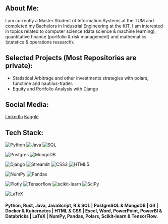 ## About Me:
I am currently a Master Student of Information Systems at the TUM and completed my Bachelors in Industrial Engineering at the KIT. I am interested in topics related to computer science (data science & machine learning), quantitative finance (portfolio & risk management) and mathematics (statstics & operations research).

## Selected Projects (Most Repositories are private):
- Statistical Arbitrage and other investments strategies with polars, functime and nautilus-trader.
- Equity and Portfolio Analysis with Django

## Social Media:

[LinkedIn](https://www.linkedin.com/in/simon-leiner2020)
[Kaggle](https://www.kaggle.com/simonleiner)

## Tech Stack:

![Python](https://img.shields.io/badge/python-3670A0?style=for-the-badge&logo=python&logoColor=ffdd54) 
![Java](https://img.shields.io/badge/Java-ED8B00?style=for-the-badge&logo=openjdk&logoColor=white) 
![SQL](https://img.shields.io/badge/-SQL-000?&logo=MySQL&logoColor=4479A1) 

![Postgres](https://img.shields.io/badge/postgres-%23316192.svg?style=for-the-badge&logo=postgresql&logoColor=white)
![MongoDB](https://img.shields.io/badge/-MongoDB-13aa52?style=for-the-badge&logo=mongodb&logoColor=white)

![Django](https://img.shields.io/badge/django-%23092E20.svg?style=for-the-badge&logo=django&logoColor=white) 
![Streamlit](https://img.shields.io/badge/streamlit-%23008080.svg?style=for-the-badge&logo=streamlit&logoColor=white) 
![CSS3](https://img.shields.io/badge/css3-%231572B6.svg?style=for-the-badge&logo=css3&logoColor=white) 
![HTML5](https://img.shields.io/badge/html5-%23E34F26.svg?style=for-the-badge&logo=html5&logoColor=white) 

![NumPy](https://img.shields.io/badge/numpy-%23013243.svg?style=for-the-badge&logo=numpy&logoColor=white) 
![Pandas](https://img.shields.io/badge/pandas-%23150458.svg?style=for-the-badge&logo=pandas&logoColor=white) 

![Plotly](https://img.shields.io/badge/Plotly-%233F4F75.svg?style=for-the-badge&logo=plotly&logoColor=white) 
![Tensorflow](https://img.shields.io/badge/tensorflow-%23EE4C2C.svg?style=for-the-badge&logo=tensorflow&logoColor=white) 
![scikit-learn](https://img.shields.io/badge/scikit--learn-%23F7931E.svg?style=for-the-badge&logo=scikit-learn&logoColor=white) 
![SciPy](https://img.shields.io/badge/SciPy-%230C55A5.svg?style=for-the-badge&logo=scipy&logoColor=%white) 

![LaTeX](https://img.shields.io/badge/latex-%23008080.svg?style=for-the-badge&logo=latex&logoColor=white)

#### Python, Rust, Java, JavaScript, R & SQL | PostgreSQL \& MongoDB | Git | Docker & Kubernetes | HTML & CSS |  Excel, Word, PowerPoint, PowerBI & Databricks | LaTeX | NumPy, Pandas, Polars, Scikit-learn & TensorFlow.

